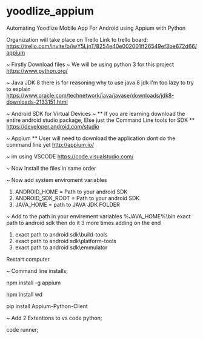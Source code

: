 ﻿# yoodlize_appium
 
 Automating Yoodlize Mobile App For Android using Appium with Python
 
 Organization will take place on Trello
 Link to trello board:
 https://trello.com/invite/b/iwY5LjnT/8254e40e002001ff26549ef3be672d66/appium
 
 ~ Firstly Download files
 ~ We will be using python 3 for this project
 https://www.python.org/
 
 ~ Java JDK 8 there is for reasoning why to use java 8 jdk I'm too lazy to try to explain
 https://www.oracle.com/technetwork/java/javase/downloads/jdk8-downloads-2133151.html
 
 ~ Android SDK for Virtual Devices
 ~ ** If you are learning download the entire android studio package, Else just the Command Line tools for SDK **
 https://developer.android.com/studio
 
 ~ Appium ** User will need to download the application dont do the command line yet
 http://appium.io/
 
 ~ im using VSCODE
 https://code.visualstudio.com/
 
 
 ~ Now Install the files in same order
 
 ~ Now add system enviroment variables
 1. ANDROID_HOME = Path to your android SDK
 2. ANDROID_SDK_ROOT = Path to your android SDK
 3. JAVA_HOME = path to JAVA JDK FOLDER
 
 ~ Add to the path in your envirement variables
 %JAVA_HOME%\bin
 exact path to android sdk
 then do it 3 more times adding on the end
 1. exact path to android sdk\build-tools
 2. exact path to android sdk\platform-tools
 3. exact path to android sdk\emmulator
 
 Restart computer
 
 ~ Command line installs;
 
 npm install -g appium
 
 npm install wd
 
 pip install Appium-Python-Client
 
 ~ Add 2 Extentions to vs code
 python;
 
 code runner;
 

 
 
